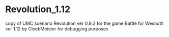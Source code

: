 # Revolution_1.12
copy of UMC scenario Revolution ver 0.9.2 for the game Battle for Wesnoth ver 1.12 by CleebMeister for debugging purposes
